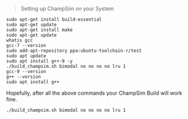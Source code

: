 >Setting up ChampSim on your System


```
sudo apt-get install build-essential
sudo apt-get update
sudo apt-get install make
sudo apt-get update
whatis gcc
gcc-7 --version
sudo add-apt-repository ppa:ubuntu-toolchain-r/test
sudo apt update
sudo apt install g++-9 -y
./build_champsim.sh bimodal no no no no lru 1
gcc-9 --version
g++ --version
sudo apt install g++
```

Hopefully, after all the above commands your ChampSim Build will work fine. 

`
./build_champsim.sh bimodal no no no no lru 1
`